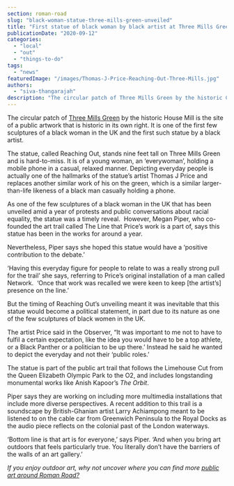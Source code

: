 ```yaml
---
section: roman-road
slug: "black-woman-statue-three-mills-green-unveiled"
title: "First statue of black woman by black artist at Three Mills Green"
publicationDate: "2020-09-12"
categories: 
  - "local"
  - "out"
  - "things-to-do"
tags: 
  - "news"
featuredImage: "/images/Thomas-J-Price-Reaching-Out-Three-Mills.jpg"
authors: 
  - "siva-thangarajah"
description: "The circular patch of Three Mills Green by the historic Clock Mill is the site of a public art installation that is historic in its own right. It is one of the first few sculptures of a black woman in the UK and the first such statue by a black artist."
---
```


The circular patch of [Three Mills Green](https://romanroadlondon.com/house-mill-bromley-by-bow/) by the historic House Mill is the site of a public artwork that is historic in its own right. It is one of the first few sculptures of a black woman in the UK and the first such statue by a black artist.   

The statue, called Reaching Out, stands nine feet tall on Three Mills Green and is hard-to-miss. It is of a young woman, an ‘everywoman’, holding a mobile phone in a casual, relaxed manner. Depicting everyday people is actually one of the hallmarks of the statue’s artist Thomas J Price and replaces another similar work of his on the green, which is a similar larger-than-life likeness of a black man casually holding a phone.

As one of the few sculptures of a black woman in the UK that has been unveiled amid a year of protests and public conversations about racial equality, the statue was a timely reveal.  However, Megan Piper, who co-founded the art trail called The Line that Price’s work is a part of, says this statue has been in the works for around a year. 

Nevertheless, Piper says she hoped this statue would have a ‘positive contribution to the debate.’

‘Having this everyday figure for people to relate to was a really strong pull for the trail’ she says, referring to Price’s original installation of a man called Network.  ‘Once that work was recalled we were keen to keep \[the artist’s\] presence on the line.’

But the timing of Reaching Out’s unveiling meant it was inevitable that this statue would become a political statement, in part due to its nature as one of the few sculptures of black women in the UK.

The artist Price said in the Observer, “It was important to me not to have to fulfil a certain expectation, like the idea you would have to be a top athlete, or a Black Panther or a politician to be up there.’ Instead he said he wanted to depict the everyday and not their ‘public roles.’

The statue is part of the public art trail that follows the Limehouse Cut from the Queen Elizabeth Olympic Park to the O2, and includes longstanding monumental works like Anish Kapoor’s _The Orbit_.

Piper says they are working on including more multimedia installations that include more diverse perspectives. A recent addition to this trail is a soundscape by British-Ghanian artist Larry Achiampong meant to be listened to on the cable car from Greenwich Peninsula to the Royal Docks as the audio piece reflects on the colonial past of the London waterways. 

‘Bottom line is that art is for everyone,’ says Piper. ‘And when you bring art outdoors that feels particularly true. You literally don’t have the barriers of the walls of an art gallery.’

_If you enjoy outdoor art, why not uncover where you can find more_ [_public art around Roman Road?_](https://romanroadlondon.com/public-art-tour-bow-globe-town/)

